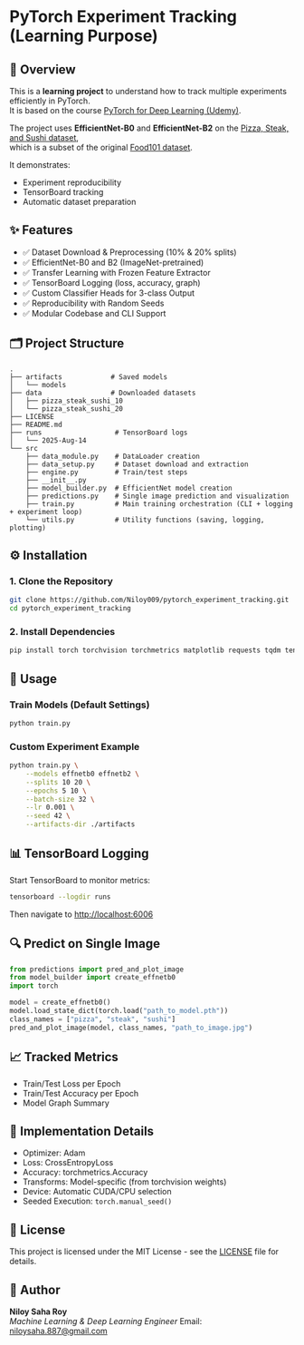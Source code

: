 # PyTorch Experiment Tracking (Learning Purpose)

## 📌 Overview
This is a **learning project** to understand how to track multiple experiments efficiently in PyTorch.  
It is based on the course [PyTorch for Deep Learning (Udemy)](https://www.udemy.com/share/107xb23@RUavMD6_EBgSB_soCutfJzyeDMpzQTEweXRu6-4gPHcovnM6C0jsxC_hFu5xLbAK0w==/).

The project uses **EfficientNet-B0** and **EfficientNet-B2** on the [Pizza, Steak, and Sushi dataset](https://github.com/mrdbourke/pytorch-deep-learning),  
which is a subset of the original [Food101 dataset](https://data.vision.ee.ethz.ch/cvl/datasets_extra/food-101/).

It demonstrates:
- Experiment reproducibility  
- TensorBoard tracking  
- Automatic dataset preparation

## ✨ Features
- ✅ Dataset Download & Preprocessing (10% & 20% splits)
- ✅ EfficientNet-B0 and B2 (ImageNet-pretrained)
- ✅ Transfer Learning with Frozen Feature Extractor
- ✅ TensorBoard Logging (loss, accuracy, graph)
- ✅ Custom Classifier Heads for 3-class Output
- ✅ Reproducibility with Random Seeds
- ✅ Modular Codebase and CLI Support

## 🗂️ Project Structure
```
.
├── artifacts            # Saved models
│   └── models
├── data                 # Downloaded datasets
│   ├── pizza_steak_sushi_10
│   └── pizza_steak_sushi_20
├── LICENSE
├── README.md
├── runs                  # TensorBoard logs
│   └── 2025-Aug-14
└── src
    ├── data_module.py    # DataLoader creation
    ├── data_setup.py     # Dataset download and extraction
    ├── engine.py         # Train/test steps
    ├── __init__.py
    ├── model_builder.py  # EfficientNet model creation
    ├── predictions.py    # Single image prediction and visualization
    ├── train.py          # Main training orchestration (CLI + logging + experiment loop)
    └── utils.py          # Utility functions (saving, logging, plotting)

```

## ⚙️ Installation

### 1. Clone the Repository
```bash
git clone https://github.com/Niloy009/pytorch_experiment_tracking.git
cd pytorch_experiment_tracking
```

### 2. Install Dependencies
```bash
pip install torch torchvision torchmetrics matplotlib requests tqdm tensorboard
```

## 🚀 Usage

### Train Models (Default Settings)
```bash
python train.py
```

### Custom Experiment Example
```bash
python train.py \
    --models effnetb0 effnetb2 \
    --splits 10 20 \
    --epochs 5 10 \
    --batch-size 32 \
    --lr 0.001 \
    --seed 42 \
    --artifacts-dir ./artifacts
```

## 📊 TensorBoard Logging
Start TensorBoard to monitor metrics:
```bash
tensorboard --logdir runs
```
Then navigate to [http://localhost:6006](http://localhost:6006)

## 🔍 Predict on Single Image
```python
from predictions import pred_and_plot_image
from model_builder import create_effnetb0
import torch

model = create_effnetb0()
model.load_state_dict(torch.load("path_to_model.pth"))
class_names = ["pizza", "steak", "sushi"]
pred_and_plot_image(model, class_names, "path_to_image.jpg")
```

## 📈 Tracked Metrics
- Train/Test Loss per Epoch
- Train/Test Accuracy per Epoch
- Model Graph Summary

## 🧠 Implementation Details
- Optimizer: Adam
- Loss: CrossEntropyLoss
- Accuracy: torchmetrics.Accuracy
- Transforms: Model-specific (from torchvision weights)
- Device: Automatic CUDA/CPU selection
- Seeded Execution: `torch.manual_seed()`

## 📜 License
This project is licensed under the MIT License - see the [LICENSE](LICENSE) file for details.

## 👤 Author
**Niloy Saha Roy**  
_Machine Learning & Deep Learning Engineer_
Email: niloysaha.887@gmail.com